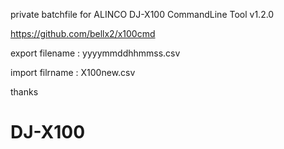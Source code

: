 private batchfile for ALINCO DJ-X100 CommandLine Tool v1.2.0

https://github.com/bellx2/x100cmd

export filename : yyyymmddhhmmss.csv

import filrname : X100new.csv

thanks
# DJ-X100
